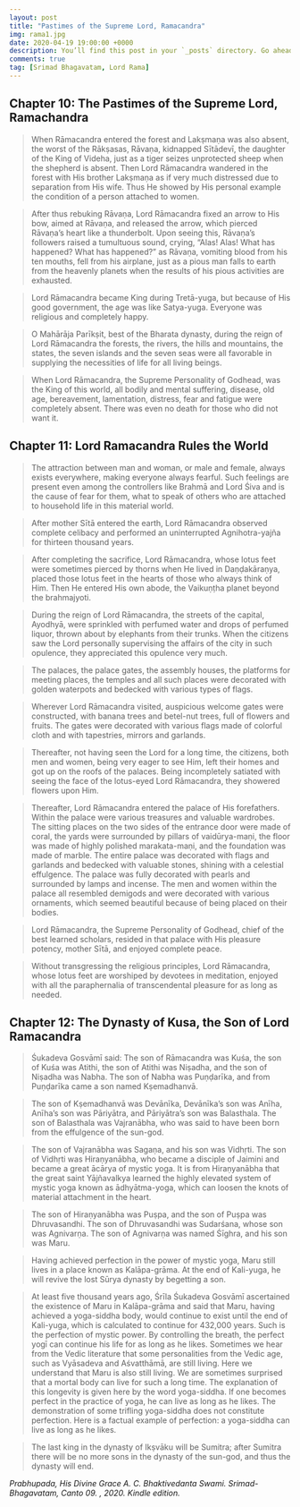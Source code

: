 ```yaml
---
layout: post
title: "Pastimes of the Supreme Lord, Ramacandra"
img: rama1.jpg
date: 2020-04-19 19:00:00 +0000
description: You’ll find this post in your `_posts` directory. Go ahead and edit it and re-build the site to see your changes. # Add post description (optional)
comments: true
tag: [Srimad Bhagavatam, Lord Rama]
---
```

## Chapter 10: The Pastimes of the Supreme Lord, Ramachandra
> When Rāmacandra entered the forest and Lakṣmaṇa was also absent, the worst of the Rākṣasas, Rāvaṇa, kidnapped Sītādevī, the daughter of the King of Videha, just as a tiger seizes unprotected sheep when the shepherd is absent. Then Lord Rāmacandra wandered in the forest with His brother Lakṣmaṇa as if very much distressed due to separation from His wife. Thus He showed by His personal example the condition of a person attached to women.

> After thus rebuking Rāvaṇa, Lord Rāmacandra fixed an arrow to His bow, aimed at Rāvaṇa, and released the arrow, which pierced Rāvaṇa’s heart like a thunderbolt. Upon seeing this, Rāvaṇa’s followers raised a tumultuous sound, crying, “Alas! Alas! What has happened? What has happened?” as Rāvaṇa, vomiting blood from his ten mouths, fell from his airplane, just as a pious man falls to earth from the heavenly planets when the results of his pious activities are exhausted.

> Lord Rāmacandra became King during Tretā-yuga, but because of His good government, the age was like Satya-yuga. Everyone was religious and completely happy.

> O Mahārāja Parīkṣit, best of the Bharata dynasty, during the reign of Lord Rāmacandra the forests, the rivers, the hills and mountains, the states, the seven islands and the seven seas were all favorable in supplying the necessities of life for all living beings.

> When Lord Rāmacandra, the Supreme Personality of Godhead, was the King of this world, all bodily and mental suffering, disease, old age, bereavement, lamentation, distress, fear and fatigue were completely absent. There was even no death for those who did not want it.

## Chapter 11: Lord Ramacandra Rules the World

> The attraction between man and woman, or male and female, always exists everywhere, making everyone always fearful. Such feelings are present even among the controllers like Brahmā and Lord Śiva and is the cause of fear for them, what to speak of others who are attached to household life in this material world.

> After mother Sītā entered the earth, Lord Rāmacandra observed complete celibacy and performed an uninterrupted Agnihotra-yajña for thirteen thousand years.

> After completing the sacrifice, Lord Rāmacandra, whose lotus feet were sometimes pierced by thorns when He lived in Daṇḍakāraṇya, placed those lotus feet in the hearts of those who always think of Him. Then He entered His own abode, the Vaikuṇṭha planet beyond the brahmajyoti.

> During the reign of Lord Rāmacandra, the streets of the capital, Ayodhyā, were sprinkled with perfumed water and drops of perfumed liquor, thrown about by elephants from their trunks. When the citizens saw the Lord personally supervising the affairs of the city in such opulence, they appreciated this opulence very much.

> The palaces, the palace gates, the assembly houses, the platforms for meeting places, the temples and all such places were decorated with golden waterpots and bedecked with various types of flags.

> Wherever Lord Rāmacandra visited, auspicious welcome gates were constructed, with banana trees and betel-nut trees, full of flowers and fruits. The gates were decorated with various flags made of colorful cloth and with tapestries, mirrors and garlands.

> Thereafter, not having seen the Lord for a long time, the citizens, both men and women, being very eager to see Him, left their homes and got up on the roofs of the palaces. Being incompletely satiated with seeing the face of the lotus-eyed Lord Rāmacandra, they showered flowers upon Him.

> Thereafter, Lord Rāmacandra entered the palace of His forefathers. Within the palace were various treasures and valuable wardrobes. The sitting places on the two sides of the entrance door were made of coral, the yards were surrounded by pillars of vaidūrya-maṇi, the floor was made of highly polished marakata-maṇi, and the foundation was made of marble. The entire palace was decorated with flags and garlands and bedecked with valuable stones, shining with a celestial effulgence. The palace was fully decorated with pearls and surrounded by lamps and incense. The men and women within the palace all resembled demigods and were decorated with various ornaments, which seemed beautiful because of being placed on their bodies.

> Lord Rāmacandra, the Supreme Personality of Godhead, chief of the best learned scholars, resided in that palace with His pleasure potency, mother Sītā, and enjoyed complete peace.

> Without transgressing the religious principles, Lord Rāmacandra, whose lotus feet are worshiped by devotees in meditation, enjoyed with all the paraphernalia of transcendental pleasure for as long as needed.

## Chapter 12: The Dynasty of Kusa, the Son of Lord Ramacandra

> Śukadeva Gosvāmī said: The son of Rāmacandra was Kuśa, the son of Kuśa was Atithi, the son of Atithi was Niṣadha, and the son of Niṣadha was Nabha. The son of Nabha was Puṇḍarīka, and from Puṇḍarīka came a son named Kṣemadhanvā.

> The son of Kṣemadhanvā was Devānīka, Devānīka’s son was Anīha, Anīha’s son was Pāriyātra, and Pāriyātra’s son was Balasthala. The son of Balasthala was Vajranābha, who was said to have been born from the effulgence of the sun-god.

> The son of Vajranābha was Sagaṇa, and his son was Vidhṛti. The son of Vidhṛti was Hiraṇyanābha, who became a disciple of Jaimini and became a great ācārya of mystic yoga. It is from Hiraṇyanābha that the great saint Yājñavalkya learned the highly elevated system of mystic yoga known as ādhyātma-yoga, which can loosen the knots of material attachment in the heart.

> The son of Hiraṇyanābha was Puṣpa, and the son of Puṣpa was Dhruvasandhi. The son of Dhruvasandhi was Sudarśana, whose son was Agnivarṇa. The son of Agnivarṇa was named Śīghra, and his son was Maru.

> Having achieved perfection in the power of mystic yoga, Maru still lives in a place known as Kalāpa-grāma. At the end of Kali-yuga, he will revive the lost Sūrya dynasty by begetting a son.

> At least five thousand years ago, Śrīla Śukadeva Gosvāmī ascertained the existence of Maru in Kalāpa-grāma and said that Maru, having achieved a yoga-siddha body, would continue to exist until the end of Kali-yuga, which is calculated to continue for 432,000 years. Such is the perfection of mystic power. By controlling the breath, the perfect yogī can continue his life for as long as he likes. Sometimes we hear from the Vedic literature that some personalities from the Vedic age, such as Vyāsadeva and Aśvatthāmā, are still living. Here we understand that Maru is also still living. We are sometimes surprised that a mortal body can live for such a long time. The explanation of this longevity is given here by the word yoga-siddha. If one becomes perfect in the practice of yoga, he can live as long as he likes. The demonstration of some trifling yoga-siddha does not constitute perfection. Here is a factual example of perfection: a yoga-siddha can live as long as he likes. 

> The last king in the dynasty of Ikṣvāku will be Sumitra; after Sumitra there will be no more sons in the dynasty of the sun-god, and thus the dynasty will end.

<cite>Prabhupada, His Divine Grace A. C. Bhaktivedanta Swami. Srimad-Bhagavatam, Canto 09. , 2020. Kindle edition.</cite>